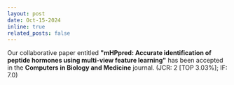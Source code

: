```yaml
---
layout: post
date: Oct-15-2024
inline: true
related_posts: false
---
```


Our collaborative paper entitled **"mHPpred: Accurate identification of peptide hormones using multi-view feature learning"** has been accepted in the **Computers in Biology and Medicine** journal. (JCR: 2 [TOP 3.03%]; IF: 7.0)